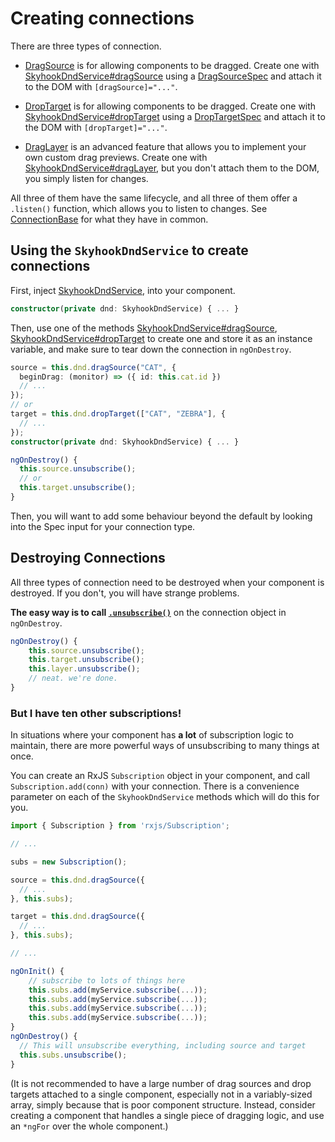# Creating connections

There are three types of connection.

- [DragSource](../../interfaces/DragSource.html)
  is for allowing components to be dragged. Create one with
  [SkyhookDndService#dragSource](../../injectables/SkyhookDndService.html#dragSource)
  using a
  [DragSourceSpec](../../interfaces/DragSourceSpec.html)
  and attach it to the DOM
  with `[dragSource]="..."`.

- [DropTarget](../../interfaces/DropTarget.html)
  is for allowing components to be dragged. Create one with
  [SkyhookDndService#dropTarget](../../injectables/SkyhookDndService.html#dropTarget)
  using a
  [DropTargetSpec](../../interfaces/DropTargetSpec.html)
  and attach it to the DOM
  with `[dropTarget]="..."`.

- [DragLayer](../../interfaces/DragLayer.html)
  is an advanced feature that allows you to implement your own
  custom drag previews. Create one with
  [SkyhookDndService#dragLayer](../../injectables/SkyhookDndService.html#dragLayer),
  but you don't attach them to the DOM, you simply listen for changes.

All three of them have the same lifecycle, and all three of them offer a
`.listen()` function, which allows you to listen to changes. See
[ConnectionBase](../../interfaces/ConnectionBase.html) for what they have in
common.

## Using the `SkyhookDndService` to create connections

First, inject 
[SkyhookDndService](../../injectables/SkyhookDndService.html),
 into your component.

```typescript
constructor(private dnd: SkyhookDndService) { ... }
```

Then, use one of the methods
[SkyhookDndService#dragSource](../../injectables/SkyhookDndService.html#dragSource),
[SkyhookDndService#dropTarget](../../injectables/SkyhookDndService.html#dropTarget)
to create one and store it as an instance variable, and make sure to tear down
the connection in `ngOnDestroy`.

```typescript
source = this.dnd.dragSource("CAT", {
  beginDrag: (monitor) => ({ id: this.cat.id })
  // ...
});
// or
target = this.dnd.dropTarget(["CAT", "ZEBRA"], {
  // ...
});
constructor(private dnd: SkyhookDndService) { ... }

ngOnDestroy() {
  this.source.unsubscribe();
  // or
  this.target.unsubscribe();
}
```

Then, you will want to add some behaviour beyond the default by looking into the
Spec input for your connection type.

## Destroying Connections

All three types of connection need to be destroyed when your component is
destroyed. If you don't, you will have strange problems.

__The easy way is to call
[`.unsubscribe()`](../../interfaces/ConnectionBase.html#unsubscribe)__ on the
connection object in `ngOnDestroy`.

```typescript
ngOnDestroy() {
    this.source.unsubscribe();
    this.target.unsubscribe();
    this.layer.unsubscribe();
    // neat. we're done.
}

```

### But I have ten other subscriptions!

In situations where your component has **a lot** of subscription logic to
maintain, there are more powerful ways of unsubscribing to many things at once.

You can create an RxJS `Subscription` object in your component, and call
`Subscription.add(conn)` with your connection. There is a convenience parameter
on each of the `SkyhookDndService` methods which will do this for you.

```typescript
import { Subscription } from 'rxjs/Subscription';

// ...

subs = new Subscription();

source = this.dnd.dragSource({
  // ...
}, this.subs);

target = this.dnd.dragSource({
  // ...
}, this.subs);

// ...

ngOnInit() {
    // subscribe to lots of things here
    this.subs.add(myService.subscribe(...));
    this.subs.add(myService.subscribe(...));
    this.subs.add(myService.subscribe(...));
    this.subs.add(myService.subscribe(...));
}
ngOnDestroy() {
  // This will unsubscribe everything, including source and target
  this.subs.unsubscribe();
}
```

(It is not recommended to have a large number of drag sources and drop targets
attached to a single component, especially not in a variably-sized array,
simply because that is poor component structure. Instead, consider creating a
component that handles a single piece of dragging logic, and use an `*ngFor` over
the whole component.)

